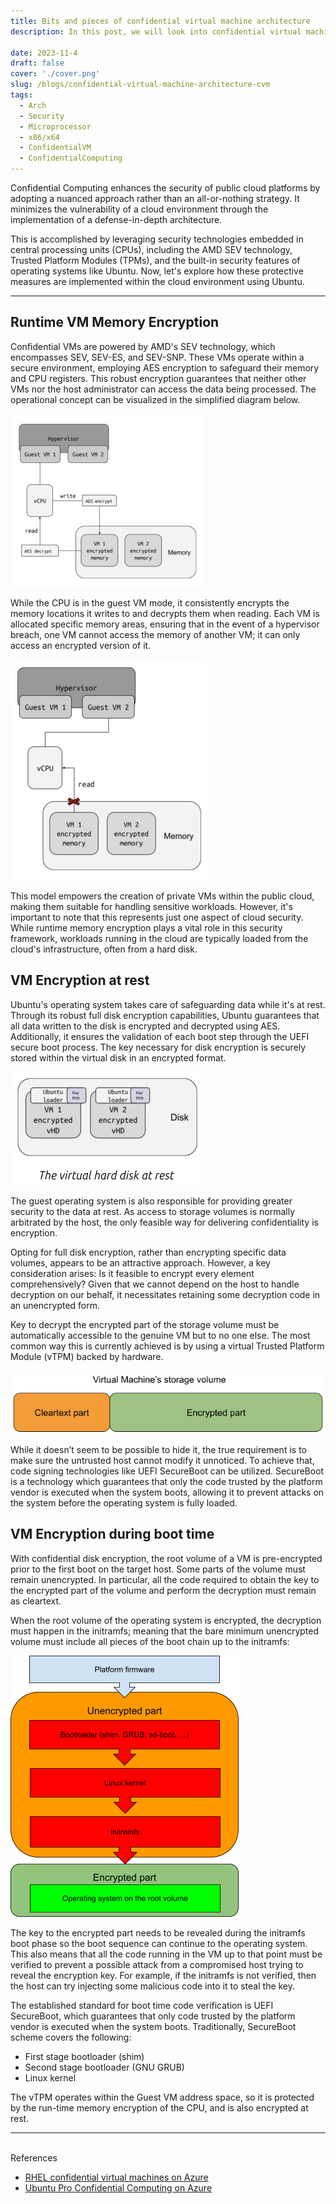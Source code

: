 ```yaml
---
title: Bits and pieces of confidential virtual machine architecture
description: In this post, we will look into confidential virtual machines (CVMs) and its core building blocks.

date: 2023-11-4
draft: false
cover: './cover.png'
slug: /blogs/confidential-virtual-machine-architecture-cvm
tags:
  - Arch
  - Security
  - Microprocessor
  - x86/x64
  - ConfidentialVM
  - ConfidentialComputing
---
```


Confidential Computing enhances the security of public cloud platforms by adopting a nuanced approach rather than an all-or-nothing strategy. It minimizes the vulnerability of a cloud environment through the implementation of a defense-in-depth architecture.

This is accomplished by leveraging security technologies embedded in central processing units (CPUs), including the AMD SEV technology, Trusted Platform Modules (TPMs), and the built-in security features of operating systems like Ubuntu. Now, let's explore how these protective measures are implemented within the cloud environment using Ubuntu.

---

## Runtime VM Memory Encryption

Confidential VMs are powered by AMD's SEV technology, which encompasses SEV, SEV-ES, and SEV-SNP. These VMs operate within a secure environment, employing AES encryption to safeguard their memory and CPU registers. This robust encryption guarantees that neither other VMs nor the host administrator can access the data being processed. The operational concept can be visualized in the simplified diagram below.

![](hv1.png)

While the CPU is in the guest VM mode, it consistently encrypts the memory locations it writes to and decrypts them when reading. Each VM is allocated specific memory areas, ensuring that in the event of a hypervisor breach, one VM cannot access the memory of another VM; it can only access an encrypted version of it.

![](hv2.png)

This model empowers the creation of private VMs within the public cloud, making them suitable for handling sensitive workloads. However, it's important to note that this represents just one aspect of cloud security. While runtime memory encryption plays a vital role in this security framework, workloads running in the cloud are typically loaded from the cloud's infrastructure, often from a hard disk.

## VM Encryption at rest

Ubuntu's operating system takes care of safeguarding data while it's at rest. Through its robust full disk encryption capabilities, Ubuntu guarantees that all data written to the disk is encrypted and decrypted using AES. Additionally, it ensures the validation of each boot step through the UEFI secure boot process. The key necessary for disk encryption is securely stored within the virtual disk in an encrypted format.

![](disk-enc.png)

The guest operating system is also responsible for providing greater security to the data at rest. As access to storage volumes is normally arbitrated by the host, the only feasible way for delivering confidentiality is encryption.

Opting for full disk encryption, rather than encrypting specific data volumes, appears to be an attractive approach. However, a key consideration arises: Is it feasible to encrypt every element comprehensively? Given that we cannot depend on the host to handle decryption on our behalf, it necessitates retaining some decryption code in an unencrypted form.

Key to decrypt the encrypted part of the storage volume must be automatically accessible to the genuine VM but to no one else. The most common way this is currently achieved is by using a virtual Trusted Platform Module (vTPM) backed by hardware.

![](disk-enc2.png)

While it doesn’t seem to be possible to hide it, the true requirement is to make sure the untrusted host cannot modify it unnoticed. To achieve that, code signing technologies like UEFI SecureBoot can be utilized. SecureBoot is a technology which guarantees that only the code trusted by the platform vendor is executed when the system boots, allowing it to prevent attacks on the system before the operating system is fully loaded.

## VM Encryption during boot time

With confidential disk encryption, the root volume of a VM is pre-encrypted prior to the first boot on the target host. Some parts of the volume must remain unencrypted. In particular, all the code required to obtain the key to the encrypted part of the volume and perform the decryption must remain as cleartext.

When the root volume of the operating system is encrypted, the decryption must happen in the initramfs; meaning that the bare minimum unencrypted volume must include all pieces of the boot chain up to the initramfs:

![](boot-w.png)

The key to the encrypted part needs to be revealed during the initramfs boot phase so the boot sequence can continue to the operating system. This also means that all the code running in the VM up to that point must be verified to prevent a possible attack from a compromised host trying to reveal the encryption key. For example, if the initramfs is not verified, then the host can try injecting some malicious code into it to steal the key.

The established standard for boot time code verification is UEFI SecureBoot, which guarantees that only code trusted by the platform vendor is executed when the system boots. Traditionally, SecureBoot scheme covers the following:

- First stage bootloader (shim)
- Second stage bootloader (GNU GRUB)
- Linux kernel

The vTPM operates within the Guest VM address space, so it is protected by the run-time memory encryption of the CPU, and is also encrypted at rest.

---

<br />
References

- [RHEL confidential virtual machines on Azure](https://www.redhat.com/en/blog/rhel-confidential-virtual-machines-azure-technical-deep-dive)
- [Ubuntu Pro Confidential Computing on Azure](https://ubuntu.com/blog/how-we-designed-ubuntu-pro-for-confidential-computing-on-azure)
